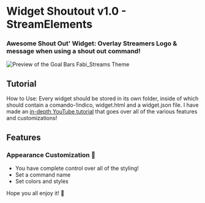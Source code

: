 # Widget Shoutout v1.0 - StreamElements
### Awesome Shout Out' Widget: Overlay Streamers Logo & message when using a shout out command!

![Preview of the Goal Bars Fabi_Streams Theme](https://i.imgur.com/AK3Zi1V.jpg)

## Tutorial

How to Use: Every widget should be stored in its own folder, inside of which should contain a comando-!indico, widget.html and a widget.json file.
I have made an [in-depth YouTube tutorial](https://www.youtube.com/watch?v=KaFgYtkTZsI) that goes over all of the various features and customizations!

## Features
### Appearance Customization 🎨
- You have complete control over all of the styling!
- Set a command name
- Set colors and styles

Hope you all enjoy it! 💖
